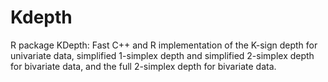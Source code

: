 # Kdepth
R package KDepth: Fast C++ and R implementation of the K-sign depth for univariate data, simplified 1-simplex depth and simplified 2-simplex depth for bivariate data, and the full 2-simplex depth for bivariate data.
